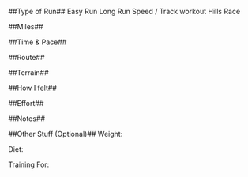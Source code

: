 <!--
.. title: Running Journal
.. slug:
.. date: 2217-01-08 08:53:32 UTC-05:00
.. tags: running-journal
.. category:running-journal
.. link:
.. description:
.. type: running-journal
-->

##Type of Run##
Easy Run
Long Run
Speed / Track workout
Hills
Race

##Miles##

##Time & Pace##

##Route##

##Terrain##

##How I felt##

##Effort##

##Notes##

##Other Stuff (Optional)##
Weight:

Diet:

Training For:
